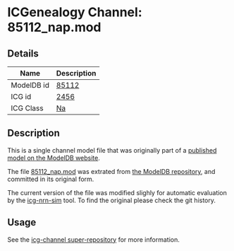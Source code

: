 # ICGenealogy Channel: 85112\_nap.mod

## Details

Name | Description
---- | -----------
ModelDB id | [85112](http://senselab.med.yale.edu/ModelDB/ShowModel.cshtml?model=85112)
ICG id | [2456](http://icg.neurotheory.ox.ac.uk/channels/2/2456)
ICG Class | [Na](http://icg.neurotheory.ox.ac.uk/channels/2)

## Description

This is a single channel model file that was originally part of a [published model on the ModelDB website](http://senselab.med.yale.edu/ModelDB/ShowModel.cshtml?model=85112).


The file [85112\_nap.mod](85112_nap.mod) was extrated from [the ModelDB repository](http://senselab.med.yale.edu/ModelDB/ShowModel.cshtml?model=85112), and committed in its original form.

The current version of the file was modified slighly for automatic evaluation by the [icg-nrn-sim](https://github.com/icgenealogy/icg-nrn-sim) tool. To find the original please check the git history.


## Usage

See the [icg-channel super-repository](https://github.com/icgenealogy/icg-channels) for more information.